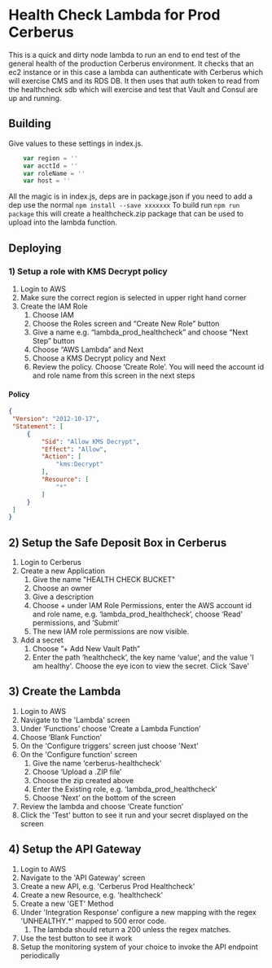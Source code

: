 # Health Check Lambda for Prod Cerberus

This is a quick and dirty node lambda to run an end to end test of the general health of the production Cerberus environment.
It checks that an ec2 instance or in this case a lambda can authenticate with Cerberus which will exercise CMS and its RDS DB.
It then uses that auth token to read from the healthcheck sdb which will exercise and test that Vault and Consul are up and running.

## Building

Give values to these settings in index.js.

```javascript
    var region = ''
    var acctId = ''
    var roleName = ''
    var host = ''
```

All the magic is in index.js, deps are in package.json if you need to add a dep use the normal `npm install --save xxxxxxx`
To build run `npm run package` this will create a healthcheck.zip package that can be used to upload into the lambda function.

## Deploying


### 1) Setup a role with KMS Decrypt policy

1. Login to AWS
1. Make sure the correct region is selected in upper right hand corner
1. Create the IAM Role
   1. Choose IAM
   1. Choose the Roles screen and “Create New Role” button
   1. Give a name e.g. “lambda_prod_healthcheck” and choose “Next Step” button
   1. Choose “AWS Lambda” and Next
   1. Choose a KMS Decrypt policy and Next
   1. Review the policy.  Choose ‘Create Role’.  You will need the account id and role name from this screen in the next steps

#### Policy

```json
{
 "Version": "2012-10-17",
 "Statement": [
     {
         "Sid": "Allow KMS Decrypt",
         "Effect": "Allow",
         "Action": [
             "kms:Decrypt"
         ],
         "Resource": [
             "*"
         ]
     }
 ]
}
```

## 2) Setup the Safe Deposit Box in Cerberus

1. Login to Cerberus
1. Create a new Application 
   1. Give the name "HEALTH CHECK BUCKET"
   1. Choose an owner
   1. Give a description
   1. Choose + under IAM Role Permissions, enter the AWS account id and role name, e.g. ‘lambda_prod_healthcheck’, choose ‘Read’ permissions, and ’Submit’
   1. The new IAM role permissions are now visible.  
1. Add a secret
    1. Choose ”+ Add New Vault Path”
    1. Enter the path ‘healthcheck’, the key name ‘value’, and the value 'I am healthy'.  Choose the eye icon to view the secret.  Click ‘Save’

## 3) Create the Lambda

1. Login to AWS
1. Navigate to the 'Lambda' screen
1. Under ‘Functions’ choose ‘Create a Lambda Function’
1. Choose ‘Blank Function’
1. On the 'Configure triggers' screen just choose 'Next'
1. On the 'Configure function' screen
   1. Give the name ‘cerberus-healthcheck’
   1. Choose ‘Upload a .ZIP file’
   1. Choose the zip created above
   1. Enter the Existing role, e.g. ‘lambda_prod_healthcheck’
   1. Choose ‘Next’ on the bottom of the screen
1. Review the lambda and choose ‘Create function’
1. Click the 'Test' button to see it run and your secret displayed on the screen

## 4) Setup the API Gateway

1. Login to AWS
1. Navigate to the 'API Gateway' screen
1. Create a new API, e.g. 'Cerberus Prod Healthcheck'
1. Create a new Resource, e.g. 'healthcheck'
1. Create a new 'GET' Method
1. Under 'Integration Response' configure a new mapping with the regex 'UNHEALTHY.*' mapped to 500 error code.
   1.  The lambda should return a 200 unless the regex matches.
1. Use the test button to see it work
1. Setup the monitoring system of your choice to invoke the API endpoint periodically